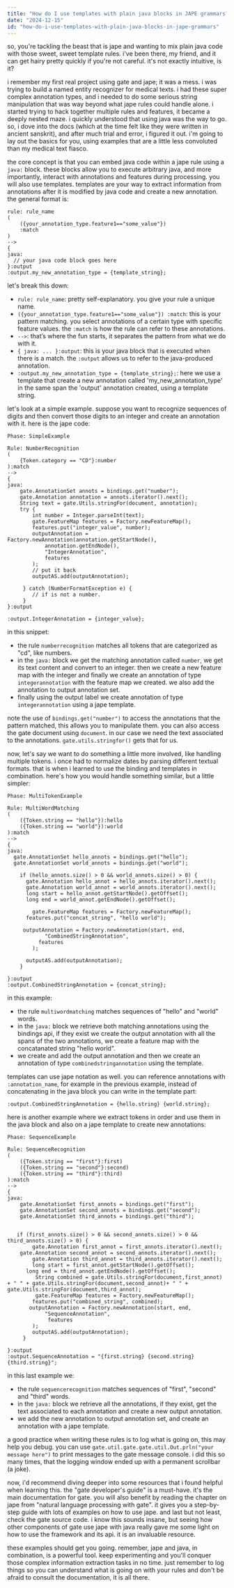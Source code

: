 ```yaml
---
title: "How do I use templates with plain java blocks in JAPE grammars?"
date: "2024-12-15"
id: "how-do-i-use-templates-with-plain-java-blocks-in-jape-grammars"
---
```


so, you're tackling the beast that is jape and wanting to mix plain java code with those sweet, sweet template rules. i've been there, my friend, and it can get hairy pretty quickly if you're not careful. it's not exactly intuitive, is it?

i remember my first real project using gate and jape; it was a mess. i was trying to build a named entity recognizer for medical texts. i had these super complex annotation types, and i needed to do some serious string manipulation that was way beyond what jape rules could handle alone. i started trying to hack together multiple rules and features, it became a deeply nested maze. i quickly understood that using java was the way to go. so, i dove into the docs (which at the time felt like they were written in ancient sanskrit), and after much trial and error, i figured it out. i'm going to lay out the basics for you, using examples that are a little less convoluted than my medical text fiasco.

the core concept is that you can embed java code within a jape rule using a `java:` block. these blocks allow you to execute arbitrary java, and more importantly, interact with annotations and features during processing. you will also use templates. templates are your way to extract information from annotations after it is modified by java code and create a new annotation. the general format is:

    rule: rule_name
    (
        ({your_annotation_type.feature1=="some_value"})
        :match
    )
    -->
    {
    java:
      // your java code block goes here
    }:output
    :output.my_new_annotation_type = {template_string};

let's break this down:

*   `rule: rule_name`: pretty self-explanatory. you give your rule a unique name.
*   `({your_annotation_type.feature1=="some_value"}) :match`: this is your pattern matching. you select annotations of a certain type with specific feature values. the `:match` is how the rule can refer to these annotations.
*   `-->`: that’s where the fun starts, it separates the pattern from what we do with it.
*   `{ java: ... }:output`: this is your java block that is executed when there is a match. the `:output` allows us to refer to the java-produced annotation.
*   `:output.my_new_annotation_type = {template_string};`: here we use a template that create a new annotation called 'my\_new\_annotation\_type' in the same span the 'output' annotation created, using a template string.

let's look at a simple example. suppose you want to recognize sequences of digits and then convert those digits to an integer and create an annotation with it. here is the jape code:

```jape
Phase: SimpleExample
  
Rule: NumberRecognition
(
    {Token.category == "CD"}:number
):match
-->
{
java:
    gate.AnnotationSet annots = bindings.get("number");
    gate.Annotation annotation = annots.iterator().next();
    String text = gate.Utils.stringFor(document, annotation);
    try {
        int number = Integer.parseInt(text);
        gate.FeatureMap features = Factory.newFeatureMap();
        features.put("integer_value", number);
        outputAnnotation = Factory.newAnnotation(annotation.getStartNode(),
            annotation.getEndNode(),
            "IntegerAnnotation",
            features
        );
        // put it back
        outputAS.add(outputAnnotation);

     } catch (NumberFormatException e) {
        // if is not a number.
     }
}:output

:output.IntegerAnnotation = {integer_value};

```

in this snippet:

*   the rule `numberrecognition` matches all tokens that are categorized as "cd", like numbers.
*   in the `java:` block we get the matching annotation called `number`, we get its text content and convert to an integer. then we create a new feature map with the integer and finally we create an annotation of type `integerannotation` with the feature map we created. we also add the annotation to output annotation set.
*   finally using the output label we create annotation of type `integerannotation` using a jape template.

note the use of `bindings.get("number")` to access the annotations that the pattern matched, this allows you to manipulate them. you can also access the gate document using `document`. in our case we need the text associated to the annotations. `gate.utils.stringfor()` gets that for us.

now, let's say we want to do something a little more involved, like handling multiple tokens. i once had to normalize dates by parsing different textual formats. that is when i learned to use the binding and templates in combination. here's how you would handle something similar, but a little simpler:

```jape
Phase: MultiTokenExample
  
Rule: MultiWordMatching
(
    ({Token.string == "hello"}):hello
    ({Token.string == "world"}):world
):match
-->
{
java:
  gate.AnnotationSet hello_annots = bindings.get("hello");
  gate.AnnotationSet world_annots = bindings.get("world");

    if (hello_annots.size() > 0 && world_annots.size() > 0) {
      gate.Annotation hello_annot = hello_annots.iterator().next();
      gate.Annotation world_annot = world_annots.iterator().next();
      long start = hello_annot.getStartNode().getOffset();
      long end = world_annot.getEndNode().getOffset();
    
        gate.FeatureMap features = Factory.newFeatureMap();
      features.put("concat_string", "hello world");
        
     outputAnnotation = Factory.newAnnotation(start, end,
            "CombinedStringAnnotation",
          features
        );
    
      outputAS.add(outputAnnotation);
    }

}:output
:output.CombinedStringAnnotation = {concat_string};
```

in this example:

*   the rule `multiwordmatching` matches sequences of "hello" and "world" words.
*   in the `java:` block we retrieve both matching annotations using the bindings api, if they exist we create the output annotation with all the spans of the two annotations, we create a feature map with the concatanated string "hello world".
*   we create and add the output annotation and then we create an annotation of type `combinedstringannotation` using the template.

templates can use jape notation as well. you can reference annotations with `:annotation_name`, for example in the previous example, instead of concatenating in the java block you can write in the template part:

```jape
:output.CombinedStringAnnotation = {hello.string} {world.string};
```

here is another example where we extract tokens in order and use them in the java block and also on a jape template to create new annotations:

```jape
Phase: SequenceExample
  
Rule: SequenceRecognition
(
    ({Token.string == "first"}:first)
    ({Token.string == "second"}:second)
    ({Token.string == "third"}:third)
):match
-->
{
java:
    gate.AnnotationSet first_annots = bindings.get("first");
    gate.AnnotationSet second_annots = bindings.get("second");
    gate.AnnotationSet third_annots = bindings.get("third");


   if (first_annots.size() > 0 && second_annots.size() > 0 && third_annots.size() > 0) {
        gate.Annotation first_annot = first_annots.iterator().next();
    gate.Annotation second_annot = second_annots.iterator().next();
        gate.Annotation third_annot = third_annots.iterator().next();
        long start = first_annot.getStartNode().getOffset();
      long end = third_annot.getEndNode().getOffset();
         String combined = gate.Utils.stringFor(document,first_annot) + " " + gate.Utils.stringFor(document,second_annot)+ " " + gate.Utils.stringFor(document,third_annot);
         gate.FeatureMap features = Factory.newFeatureMap();
        features.put("combined_string", combined);
       outputAnnotation = Factory.newAnnotation(start, end,
            "SequenceAnnotation",
             features
        );
        outputAS.add(outputAnnotation);
     }
  
}:output
:output.SequenceAnnotation = "{first.string} {second.string} {third.string}";
```

in this last example we:

*   the rule `sequencerecognition` matches sequences of "first", "second" and "third" words.
*   in the `java:` block we retrieve all the annotations, if they exist, get the text associated to each annotation and create a new output annotation.
*   we add the new annotation to output annotation set, and create an annotation with a jape template.

a good practice when writing these rules is to log what is going on, this may help you debug. you can use `gate.util.gate.gate.util.Out.prln("your message here")` to print messages to the gate message console. i did this so many times, that the logging window ended up with a permanent scrollbar (a joke).

now, i'd recommend diving deeper into some resources that i found helpful when learning this. the "gate developer's guide" is a must-have. it's the main documentation for gate. you will also benefit by reading the chapter on jape from "natural language processing with gate". it gives you a step-by-step guide with lots of examples on how to use jape. and last but not least, check the gate source code. i know this sounds insane, but seeing how other components of gate use jape with java really gave me some light on how to use the framework and its api. it is an invaluable resource.

these examples should get you going. remember, jape and java, in combination, is a powerful tool. keep experimenting and you'll conquer those complex information extraction tasks in no time. just remember to log things so you can understand what is going on with your rules and don't be afraid to consult the documentation, it is all there.
